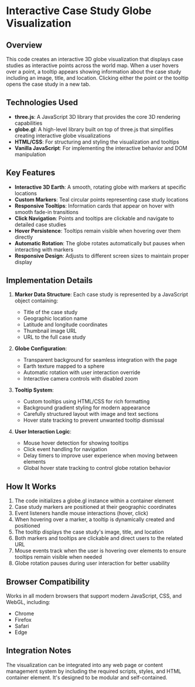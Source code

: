 # Interactive Case Study Globe Visualization

## Overview

This code creates an interactive 3D globe visualization that displays case studies as interactive points across the world map. When a user hovers over a point, a tooltip appears showing information about the case study including an image, title, and location. Clicking either the point or the tooltip opens the case study in a new tab.

## Technologies Used

- **three.js**: A JavaScript 3D library that provides the core 3D rendering capabilities
- **globe.gl**: A high-level library built on top of three.js that simplifies creating interactive globe visualizations
- **HTML/CSS**: For structuring and styling the visualization and tooltips
- **Vanilla JavaScript**: For implementing the interactive behavior and DOM manipulation

## Key Features

- **Interactive 3D Earth**: A smooth, rotating globe with markers at specific locations
- **Custom Markers**: Teal circular points representing case study locations
- **Responsive Tooltips**: Information cards that appear on hover with smooth fade-in transitions
- **Click Navigation**: Points and tooltips are clickable and navigate to detailed case studies
- **Hover Persistence**: Tooltips remain visible when hovering over them directly
- **Automatic Rotation**: The globe rotates automatically but pauses when interacting with markers
- **Responsive Design**: Adjusts to different screen sizes to maintain proper display

## Implementation Details

1. **Marker Data Structure**: Each case study is represented by a JavaScript object containing:
   - Title of the case study
   - Geographic location name
   - Latitude and longitude coordinates
   - Thumbnail image URL
   - URL to the full case study

2. **Globe Configuration**:
   - Transparent background for seamless integration with the page
   - Earth texture mapped to a sphere
   - Automatic rotation with user interaction override
   - Interactive camera controls with disabled zoom

3. **Tooltip System**:
   - Custom tooltips using HTML/CSS for rich formatting
   - Background gradient styling for modern appearance
   - Carefully structured layout with image and text sections
   - Hover state tracking to prevent unwanted tooltip dismissal

4. **User Interaction Logic**:
   - Mouse hover detection for showing tooltips
   - Click event handling for navigation
   - Delay timers to improve user experience when moving between elements
   - Global hover state tracking to control globe rotation behavior

## How It Works

1. The code initializes a globe.gl instance within a container element
2. Case study markers are positioned at their geographic coordinates
3. Event listeners handle mouse interactions (hover, click)
4. When hovering over a marker, a tooltip is dynamically created and positioned
5. The tooltip displays the case study's image, title, and location
6. Both markers and tooltips are clickable and direct users to the related URL
7. Mouse events track when the user is hovering over elements to ensure tooltips remain visible when needed
8. Globe rotation pauses during user interaction for better usability

## Browser Compatibility

Works in all modern browsers that support modern JavaScript, CSS, and WebGL, including:
- Chrome
- Firefox
- Safari
- Edge

## Integration Notes

The visualization can be integrated into any web page or content management system by including the required scripts, styles, and HTML container element. It's designed to be modular and self-contained.
